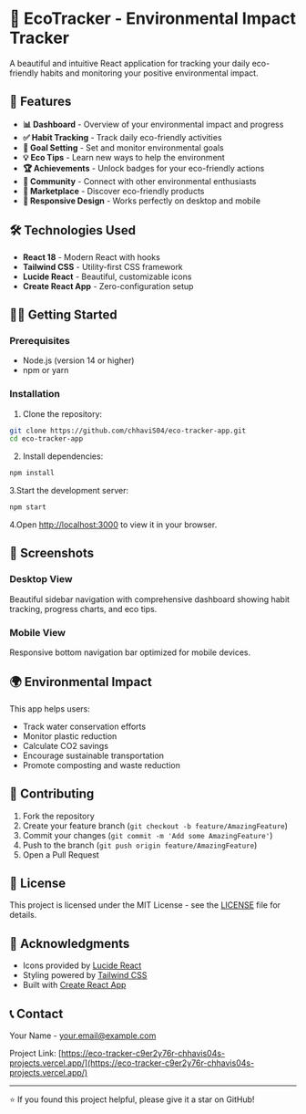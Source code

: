 # 🌱 EcoTracker - Environmental Impact Tracker

A beautiful and intuitive React application for tracking your daily eco-friendly habits and monitoring your positive environmental impact.

## 🚀 Features

- **📊 Dashboard** - Overview of your environmental impact and progress
- **✅ Habit Tracking** - Track daily eco-friendly activities
- **🎯 Goal Setting** - Set and monitor environmental goals
- **💡 Eco Tips** - Learn new ways to help the environment
- **🏆 Achievements** - Unlock badges for your eco-friendly actions
- **👥 Community** - Connect with other environmental enthusiasts
- **🛒 Marketplace** - Discover eco-friendly products
- **📱 Responsive Design** - Works perfectly on desktop and mobile

## 🛠️ Technologies Used

- **React 18** - Modern React with hooks
- **Tailwind CSS** - Utility-first CSS framework
- **Lucide React** - Beautiful, customizable icons
- **Create React App** - Zero-configuration setup

## 🏃‍♂️ Getting Started

### Prerequisites
- Node.js (version 14 or higher)
- npm or yarn

### Installation

1. Clone the repository:
```bash
git clone https://github.com/chhaviS04/eco-tracker-app.git
cd eco-tracker-app
```

2. Install dependencies:
```bash
npm install
```

3.Start the development server:
```bash
npm start
```

4.Open [http://localhost:3000](http://localhost:3000) to view it in your browser.

## 📱 Screenshots

### Desktop View
Beautiful sidebar navigation with comprehensive dashboard showing habit tracking, progress charts, and eco tips.

### Mobile View
Responsive bottom navigation bar optimized for mobile devices.

## 🌍 Environmental Impact

This app helps users:
- Track water conservation efforts
- Monitor plastic reduction
- Calculate CO2 savings
- Encourage sustainable transportation
- Promote composting and waste reduction

## 🤝 Contributing

1. Fork the repository
2. Create your feature branch (`git checkout -b feature/AmazingFeature`)
3. Commit your changes (`git commit -m 'Add some AmazingFeature'`)
4. Push to the branch (`git push origin feature/AmazingFeature`)
5. Open a Pull Request

## 📝 License

This project is licensed under the MIT License - see the [LICENSE](LICENSE) file for details.

## 🙏 Acknowledgments

- Icons provided by [Lucide React](https://lucide.dev/)
- Styling powered by [Tailwind CSS](https://tailwindcss.com/)
- Built with [Create React App](https://create-react-app.dev/)

## 📞 Contact

Your Name - your.email@example.com

Project Link: [https://eco-tracker-c9er2y76r-chhavis04s-projects.vercel.app/](https://eco-tracker-c9er2y76r-chhavis04s-projects.vercel.app/)

---

⭐ If you found this project helpful, please give it a star on GitHub!
